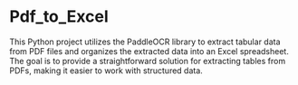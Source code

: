 # Pdf_to_Excel
This Python project utilizes the PaddleOCR library to extract tabular data from PDF files and organizes the extracted data into an Excel spreadsheet. The goal is to provide a straightforward solution for extracting tables from PDFs, making it easier to work with structured data.
